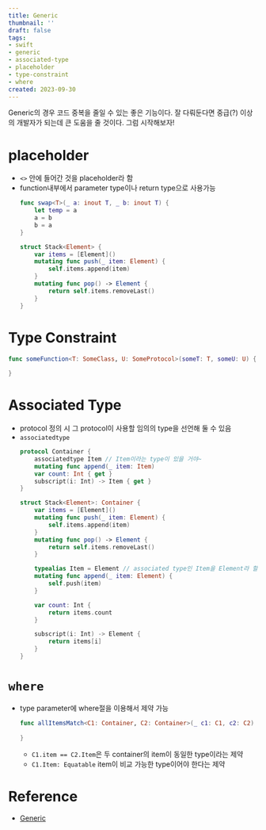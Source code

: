 ```yaml
---
title: Generic
thumbnail: ''
draft: false
tags:
- swift
- generic
- associated-type
- placeholder
- type-constraint
- where
created: 2023-09-30
---
```


Generic의 경우 코드 중복을 줄일 수 있는 좋은 기능이다. 잘 다뤄둔다면 중급(?) 이상의 개발자가 되는데 큰 도움을 줄 것이다. 그럼 시작해보자!

# placeholder

* `<>` 안에 들어간 것을 placeholder라 함
* function내부에서 parameter type이나 return type으로 사용가능
  ````swift
  func swap<T>(_ a: inout T, _ b: inout T) {
      let temp = a
      a = b
      b = a
  }
  
  struct Stack<Element> {
      var items = [Element]()
      mutating func push(_ item: Element) {
          self.items.append(item)
      }
      mutating func pop() -> Element {
          return self.items.removeLast()
      }
  }
  ````

# Type Constraint

````swift
func someFunction<T: SomeClass, U: SomeProtocol>(someT: T, someU: U) {
  
}
````

# Associated Type

* protocol 정의 시 그 protocol이 사용할 임의의 type을 선언해 둘 수 있음
* `associatedtype`
  ````swift
  protocol Container {
      associatedtype Item // Item이라는 type이 있을 거야~
      mutating func append(_ item: Item)
      var count: Int { get }
      subscript(i: Int) -> Item { get }
  }
  
  struct Stack<Element>: Container {
      var items = [Element]()
      mutating func push(_ item: Element) {
          self.items.append(item)
      }
      mutating func pop() -> Element {
          return self.items.removeLast()
      }
  
      typealias Item = Element // associated type인 Item을 Element라 할거야: type inference로 생략가능
      mutating func append(_ item: Element) {
          self.push(item)
      }
  
      var count: Int {
          return items.count
      }
  
      subscript(i: Int) -> Element {
          return items[i]
      }
  }
  ````

# `where`

* type parameter에 where절을 이용해서 제약 가능
  ````swift
  func allItemsMatch<C1: Container, C2: Container>(_ c1: C1, c2: C2) -> Bool where C1.item == C2.Item, C1.Item: Equatable {
    
  }
  ````
  
  * `C1.item == C2.Item`은 두 container의 item이 동일한 type이라는 제약
  * `C1.Item: Equatable` item이 비교 가능한 type이어야 한다는 제약

# Reference

* [Generic](Knowledges/Development/Object%20Oriented%20Programming/Generic.md)

